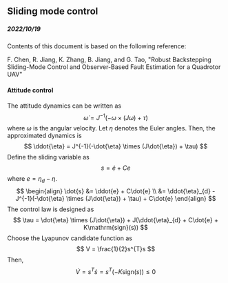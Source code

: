 ## Sliding mode control

##### 2022/10/19

Contents of this document is based on the following reference:

F. Chen, R. Jiang, K. Zhang, B. Jiang, and G. Tao, "Robust Backstepping Sliding-Mode Control and Observer-Based Fault Estimation for a Quadrotor UAV"



#### Attitude control

The attitude dynamics can be written as
$$
\dot{\omega} = J^{-1}(-\omega \times (J\omega) + \tau)
$$
where $\omega$ is the angular velocity. Let $\eta$ denotes the Euler angles. Then, the approximated dynamics is
$$
\ddot{\eta} = J^{-1}(-\dot{\eta} \times (J\dot{\eta}) + \tau)
$$
Define the sliding variable as
$$
s = \dot{e} + Ce
$$
where $e=\eta_{d} - \eta$.
$$
\begin{align}
\dot{s} &= \ddot{e} + C\dot{e} \\
&= \ddot{\eta}_{d} - J^{-1}(-\dot{\eta} \times (J\dot{\eta}) + \tau) + C\dot{e}
\end{align}
$$
The control law is designed as
$$
\tau = \dot{\eta} \times (J\dot{\eta}) + J(\ddot{\eta}_{d} + C\dot{e} + K\mathrm{sign}(s))
$$
Choose the Lyapunov candidate function as
$$
V = \frac{1}{2}s^{T}s
$$
Then,
$$
\dot{V} = s^{T}\dot{s} = s^{T}(-K\mathrm{sign}(s)) \le 0
$$
